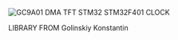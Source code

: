 

![GC9A01 DMA TFT STM32 STM32F401 CLOCK](https://github.com/offpic/GC9A01-DMA-TFT-STM32-STM32F401-CLOCK/assets/31142397/732f3d4b-a322-49e9-85f7-6cde65d82d4b)

LIBRARY FROM Golinskiy Konstantin
